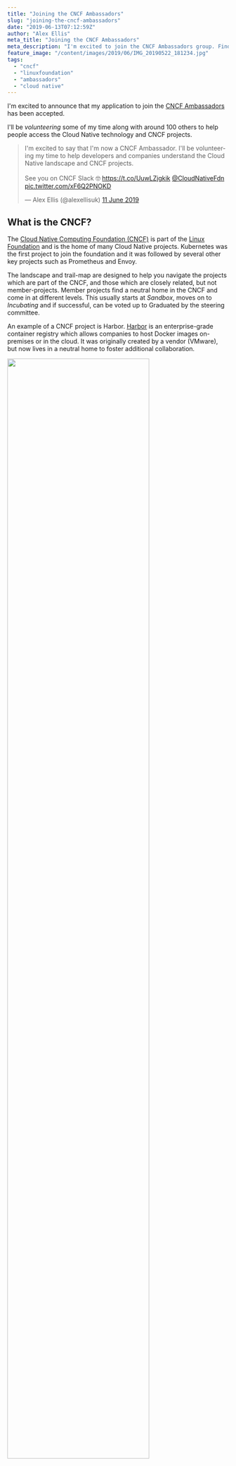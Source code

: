 ```yaml
---
title: "Joining the CNCF Ambassadors"
slug: "joining-the-cncf-ambassadors"
date: "2019-06-13T07:12:59Z"
author: "Alex Ellis"
meta_title: "Joining the CNCF Ambassadors"
meta_description: "I'm excited to join the CNCF Ambassadors group. Find out what the CNCF does, why this group exists and how I can help you with Cloud Native technology."
feature_image: "/content/images/2019/06/IMG_20190522_181234.jpg"
tags:
  - "cncf"
  - "linuxfoundation"
  - "ambassadors"
  - "cloud native"
---
```


I'm excited to announce that my application to join the [CNCF Ambassadors](https://www.cncf.io/people/ambassadors/) has been accepted.

I'll be *volunteering* some of my time along with around 100 others to help people access the Cloud Native technology and CNCF projects.

<blockquote class="twitter-tweet" data-lang="en-gb"><p lang="en" dir="ltr">I&#39;m excited to say that I&#39;m now a CNCF Ambassador. I&#39;ll be volunteering my time to help developers and companies understand the Cloud Native landscape and CNCF projects.<br><br>See you on CNCF Slack 🤓 <a href="https://t.co/UuwLZjgkik">https://t.co/UuwLZjgkik</a> <a href="https://twitter.com/CloudNativeFdn?ref_src=twsrc%5Etfw">@CloudNativeFdn</a> <a href="https://t.co/xF6Q2PNOKD">pic.twitter.com/xF6Q2PNOKD</a></p>&mdash; Alex Ellis (@alexellisuk) <a href="https://twitter.com/alexellisuk/status/1138514531993493504?ref_src=twsrc%5Etfw">11 June 2019</a></blockquote>
<script async src="https://platform.twitter.com/widgets.js" charset="utf-8"></script>

## What is the CNCF?

The [Cloud Native Computing Foundation (CNCF)](https://www.cncf.io/) is part of the [Linux Foundation](https://www.linuxfoundation.org/) and is the home of many Cloud Native projects. Kubernetes was the first project to join the foundation and it was followed by several other key projects such as Prometheus and Envoy.

The landscape and trail-map are designed to help you navigate the projects which are part of the CNCF, and those which are closely related, but not member-projects. Member projects find a neutral home in the CNCF and come in at different levels. This usually starts at *Sandbox*, moves on to *Incubating* and if successful, can be voted up to Graduated by the steering committee.

An example of a CNCF project is Harbor. [Harbor](https://github.com/goharbor/harbor) is an enterprise-grade container registry which allows companies to host Docker images on-premises or in the cloud. It was originally created by a vendor (VMware), but now lives in a neutral home to foster additional collaboration.

<a href="https://github.com/cncf/landscape#current-version"><img src="https://landscape.cncf.io/images/landscape.png" width="80%"></a>

Click above to view the landscape, or view the [trail-map](https://github.com/cncf/landscape#trail-map).

Whilst not self-sufficient, these documents can act as a guide and starting point. From there you can get more help on [CNCF Slack](https://slack.cncf.io/), from CNCF Ambassadors, blogs, newsletters and a wealth of consultants and vendors. This means that help is available, wherever you are on your Cloud Native journey.

> Why not [subscribe to DevOps'ish](https://devopsish.com/) by fellow CNCF Ambassador [Chris Short](http://twitter.com/ChrisShort/)?

## What's the program?

This program aims to recognise, empower and equip those who are committed to sharing their knowledge and expertise of CNCF projects. Most CNCF Ambassadors also run a meet-up group and get a small allowance each month towards the running-costs.

> It's important to state that all CNCF Ambassadors are unpaid and volunteer their time. They have other full-time commitments, but balance them to build and engage with the community.

From the [official page](https://www.cncf.io/people/ambassadors/), Ambassadors do the following:

* "Promote cloud native projects and technology"
* "Educate a local community on the CNCF mission"
* "Contribute to CNCF projects"

> Between 2016-2018 I was a member of the Docker Captains influencer program. It helped me to build my network, make many friends and to connect with developers all around the world. It was through this program that I developed an interest in distributed computing and Serverless technology.

I'm glad to be able to take up the Cloud Native mantle and to get even more involved in CNCF projects such as [CloudEvents](https://github.com/cloudevents/spec), Kubernetes, [Linkerd](https://linkerd.io/), Prometheus, Helm and many others. I gained experience with many of these projects whilst building out [OpenFaaS](https://github.com/openfaas/faas) - a vendor-neutral, community project that brings a Serverless architecture to Kubernetes.

> This gives me a developer's perspective and the additional operational experience with customers helps me relate the pros and cons to adopting the various projects.

## What does it mean for you, and for me?

The CNCF Ambassadors program comes with some benefits such as free access to the [CKA and CKAD examinations](https://www.cncf.io/certification/cka/faq/), but it is a voluntary role. I'll still be volunteering my time to [lead the OpenFaaS project](https://www.openfaas.com/), but will make more time for a broader focus in the Serverless space. Some of this has included working more closely with the Google / RedHat Serverless teams and co-organizing the [Serverless Practioners Summit at KubeCon, EU](https://www.openfaas.com/blog/meet-us-at-barcelona/).

I'll be available on CNCF Slack (see link) in the public channels and you may find me at your local CNCF meet-up or Kubernetes / Container event, such as KubeCon or Kubernetes Days.

Sometimes you may need more help than you can find from community support. I’m  available for landscape updates, training, longer day-rate engagements and hourly consultations.

I can help your company market to developers; this can be anything from providing a report on your beta product or helping you with your Open Source strategy.

* [View my profile](https://www.alexellis.io/) or [book a consultation in my Calendar](https://calendly.com/alexellis/).

### What are the other ways you can support the work on OpenFaaS?

Leading, organizing and shepherding the OpenFaaS community is a full-time commitment. There are over 5-dozen end-user companies listed on [openfaas.com](https://www.openfaas.com/) who are using the project in production. I would love to be able to continue my work and empower and grow the [community team](https://www.openfaas.com/team/).

* [Buy an Insiders Updates Subscription](https://github.com/alexellis)

    You can buy an Insiders Updates Subscription via GitHub Sponsors from 5 USD / mo. All sponsorship money contributes towards my time spent on building and maintaining OpenFaaS, inlets and my other OSS work for both companies and the community to benefit from.
    
    You'll also get a weekly digest on all the latest updates, security patches, tutorials, events, contests, and new features.

* [Your logo on openfaas.com](https://www.openfaas.com/support/)

    ![EL6KRG5WoAUxd8O](/content/images/2020/02/EL6KRG5WoAUxd8O.jpeg)

    Secure a place on the project's homepage with a Gold or Platinum sponsorship to connect your brand and product to one of the fastest growing Open Source communities in Cloud Native.
    
* [Buy a license for inlets-pro](https://github.com/inlets/inlets-pro)

    <img src="https://raw.githubusercontent.com/inlets/media/master/assets/inlets-monochrome.png" width="100px">

    inlets-pro is a Cloud Native tunnel that makes it easy to share and collaborate on services, or to get a public IP behind NAT or restrictive firewalls. inlets-pro is a L4 TCP tunnel with built-in, automatic TLS and support for Kubernetes, Docker and systemd.

* [Book a drop-in consultation](https://calendly.com/alexellis)

    If you'd like help with migrating to the cloud, debugging a tricky problem with containers, Kubernetes, or Go, then feel free to reach out. For advice on growing community, or the reach of your OSS project or developer-product, book a 50 min coaching session.

## Get connected

Here are my top three ways for getting connected and on track with your Cloud Native journey:

* Find a [local CNCF meetup](https://github.com/cncf/meetups)

* Attend [KubeCon](https://events.linuxfoundation.org/events/kubecon-cloudnativecon-europe-2019/attend/) - hosted in EU, USA and China once per year. Smaller, local events called Kubernetes days are also not to be missed.

* Join [CNCF Slack](https://slack.cncf.io/) in 30 seconds

Finally, a great way to get up to speed is to read the blogs and tweets of the other 100+/- [CNCF Ambassadors](https://www.cncf.io/people/ambassadors/).

> Follow me on Twitter [@alexellisuk](https://twitter.com/alexellisuk)

To hire me, [connect with me on LinkedIn](https://www.alexellis.io/) or [book a meeting with me on Calendly](https://calendly.com/alexellis/).